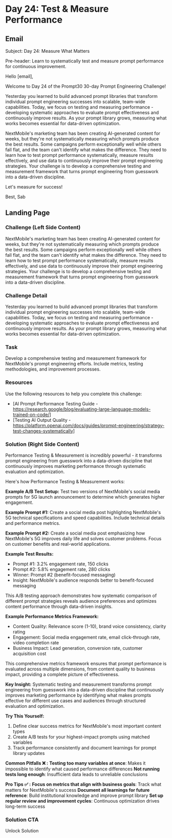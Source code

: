 # Day 24: Test & Measure Performance

## Email
Subject: Day 24: Measure What Matters

Pre-header: Learn to systematically test and measure prompt performance for continuous improvement.

Hello [email],

Welcome to Day 24 of the Prompt30 30-day Prompt Engineering Challenge!

Yesterday you learned to build advanced prompt libraries that transform individual prompt engineering successes into scalable, team-wide capabilities. Today, we focus on testing and measuring performance - developing systematic approaches to evaluate prompt effectiveness and continuously improve results. As your prompt library grows, measuring what works becomes essential for data-driven optimization.

NextMobile's marketing team has been creating AI-generated content for weeks, but they're not systematically measuring which prompts produce the best results. Some campaigns perform exceptionally well while others fall flat, and the team can't identify what makes the difference. They need to learn how to test prompt performance systematically, measure results effectively, and use data to continuously improve their prompt engineering strategies. Your challenge is to develop a comprehensive testing and measurement framework that turns prompt engineering from guesswork into a data-driven discipline.

Let's measure for success!

Best, Sab

## Landing Page

### Challenge (Left Side Content)
NextMobile's marketing team has been creating AI-generated content for weeks, but they're not systematically measuring which prompts produce the best results. Some campaigns perform exceptionally well while others fall flat, and the team can't identify what makes the difference. They need to learn how to test prompt performance systematically, measure results effectively, and use data to continuously improve their prompt engineering strategies. Your challenge is to develop a comprehensive testing and measurement framework that turns prompt engineering from guesswork into a data-driven discipline.

### Challenge Detail
Yesterday you learned to build advanced prompt libraries that transform individual prompt engineering successes into scalable, team-wide capabilities. Today, we focus on testing and measuring performance - developing systematic approaches to evaluate prompt effectiveness and continuously improve results. As your prompt library grows, measuring what works becomes essential for data-driven optimization.

### Task
Develop a comprehensive testing and measurement framework for NextMobile's prompt engineering efforts. Include metrics, testing methodologies, and improvement processes.

### Resources
Use the following resources to help you complete this challenge:
- [AI Prompt Performance Testing Guide - https://research.google/blog/evaluating-large-language-models-trained-on-code/]
- [Testing AI Output Quality - https://platform.openai.com/docs/guides/prompt-engineering/strategy-test-changes-systematically]

### Solution (Right Side Content)
Performance Testing & Measurement is incredibly powerful - it transforms prompt engineering from guesswork into a data-driven discipline that continuously improves marketing performance through systematic evaluation and optimization.

Here's how Performance Testing & Measurement works:

**Example A/B Test Setup:**
Test two versions of NextMobile's social media prompts for 5G launch announcement to determine which generates higher engagement.

**Example Prompt #1:**
Create a social media post highlighting NextMobile's 5G technical specifications and speed capabilities. Include technical details and performance metrics.

**Example Prompt #2:**
Create a social media post emphasizing how NextMobile's 5G improves daily life and solves customer problems. Focus on customer benefits and real-world applications.

**Example Test Results:**
- Prompt #1: 3.2% engagement rate, 150 clicks
- Prompt #2: 5.8% engagement rate, 280 clicks
- Winner: Prompt #2 (benefit-focused messaging)
- Insight: NextMobile's audience responds better to benefit-focused messaging

This A/B testing approach demonstrates how systematic comparison of different prompt strategies reveals audience preferences and optimizes content performance through data-driven insights.

**Example Performance Metrics Framework:**
- Content Quality: Relevance score (1-10), brand voice consistency, clarity rating
- Engagement: Social media engagement rate, email click-through rate, video completion rate
- Business Impact: Lead generation, conversion rate, customer acquisition cost

This comprehensive metrics framework ensures that prompt performance is evaluated across multiple dimensions, from content quality to business impact, providing a complete picture of effectiveness.

**Key Insight:**
Systematic testing and measurement transforms prompt engineering from guesswork into a data-driven discipline that continuously improves marketing performance by identifying what makes prompts effective for different use cases and audiences through structured evaluation and optimization.

**Try This Yourself:**
1. Define clear success metrics for NextMobile's most important content types
2. Create A/B tests for your highest-impact prompts using matched variables
3. Track performance consistently and document learnings for prompt library updates

**Common Pitfalls ❌ :**
**Testing too many variables at once**: Makes it impossible to identify what caused performance differences
**Not running tests long enough**: Insufficient data leads to unreliable conclusions

**Pro Tips ✅ :**
**Focus on metrics that align with business goals**: Track what matters for NextMobile's success
**Document all learnings for future reference**: Build institutional knowledge and improve prompt library
**Set up regular review and improvement cycles**: Continuous optimization drives long-term success

### Solution CTA
Unlock Solution 